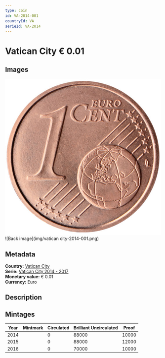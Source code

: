 ```yaml
---
type: coin
id: VA-2014-001
countryId: VA
serieId: VA-2014
---
```


# Vatican City € 0.01

## Images

![Front image](../../../img/common-2007-001.png) ![Back image](img/vatican city-2014-001.png)

## Metadata

**Country:** [Vatican City](../index.md)\
**Serie:** [Vatican City 2014 - 2017](index.md)\
**Monetary value:** € 0.01\
**Currency:** Euro

## Description


## Mintages

| Year | Mintmark | Circulated | Brilliant Uncirculated | Proof |
| ---- | -------- | ---------- | ---------------------- | ----- |
| 2014 |  | 0| 88000 | 10000 |
| 2015 |  | 0| 88000 | 12000 |
| 2016 |  | 0| 70000 | 10000 |
